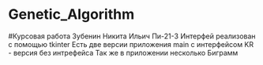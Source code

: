 # Genetic_Algorithm
#Курсовая работа 
Зубенин Никита Ильич Пи-21-3
Интерфей реализован с помощью tkinter
Есть две версии приложения main с интерфейсом 
KR - версия без интрефейса 
Так же в приложении несколько Биграмм  
